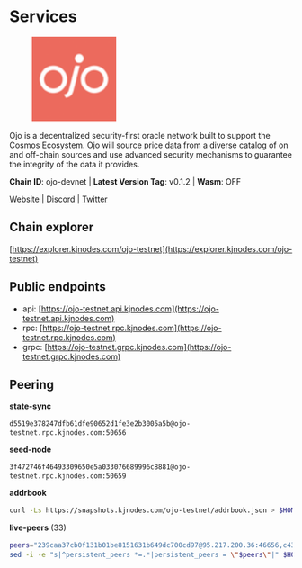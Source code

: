 # Services

<figure><img src="https://raw.githubusercontent.com/kj89/cosmos-images/main/logos/ojo.png" width="150" alt=""><figcaption></figcaption></figure>

Ojo is a decentralized security-first oracle network built  to support the Cosmos Ecosystem. Ojo will source price data  from a diverse catalog of on and off-chain sources and use  advanced security mechanisms to guarantee the integrity of the data it provides.

**Chain ID**: ojo-devnet | **Latest Version Tag**: v0.1.2 | **Wasm**: OFF

[Website](https://ojo.network) | [Discord](https://discord.gg/fd8Yrex8nC) | [Twitter](https://twitter.com/ojo_network)




## Chain explorer
[https://explorer.kjnodes.com/ojo-testnet](https://explorer.kjnodes.com/ojo-testnet)

## Public endpoints

* api: [https://ojo-testnet.api.kjnodes.com](https://ojo-testnet.api.kjnodes.com)
* rpc: [https://ojo-testnet.rpc.kjnodes.com](https://ojo-testnet.rpc.kjnodes.com)
* grpc: [https://ojo-testnet.grpc.kjnodes.com](https://ojo-testnet.grpc.kjnodes.com)

## Peering

**state-sync**

```text
d5519e378247dfb61dfe90652d1fe3e2b3005a5b@ojo-testnet.rpc.kjnodes.com:50656
```

**seed-node**

```text
3f472746f46493309650e5a033076689996c8881@ojo-testnet.rpc.kjnodes.com:50659
```

**addrbook**
```bash
curl -Ls https://snapshots.kjnodes.com/ojo-testnet/addrbook.json > $HOME/.ojo/config/addrbook.json
```

**live-peers** (33)
```bash
peers="239caa37cb0f131b01be8151631b649dc700cd97@95.217.200.36:46656,c43c0b1197f60cde53cb94b18d05a8d64d71a72a@162.55.245.219:50656,2c40b0aedc41b7c1b20c7c243dd5edd698428c41@138.201.85.176:26696,6f304029cb1b7fbcbe1359d57cbb69ae8dbcccfc@207.180.243.64:36656,fbeb2b37fe139399d7513219e25afd9eb8f81f4f@65.21.170.3:38656,b6b4a4c720c4b4a191f0c5583cc298b545c330df@65.109.28.219:21656,2691bb6b296b951400d871c8d0bd94a3a1cdbd52@65.109.93.152:33656,124439d1c16b1ee7ca1a39961f02fadf8539cb81@38.102.85.10:26656,9bcec17faba1b8f6583d37103f20bd9b968ac857@38.146.3.230:21656,a23cc4cbb09108bc9af380083108262454539aeb@35.215.116.65:26656,13b4b70206dc95be5e3ec3c511c0441c4354fc96@91.148.132.72:26656,d5519e378247dfb61dfe90652d1fe3e2b3005a5b@65.109.68.190:50656,62fa77951a7c8f323c0499fff716cd86932d8996@65.108.199.36:24214,d5b2ae8815b09a30ab253957f7eca052dde3101d@65.108.9.164:24656,f474a520009496972515f843cdb835fc7d663779@65.109.23.114:21656,567b2c55ec74f07ed24a3f286922b199d62f3d8c@81.0.219.36:36656,5af3d50dcc231884f3d3da3e3caecb0deef1dc5b@142.132.134.112:25356,d33d825c394e622776d519c4add5186f85548664@178.128.84.49:50656,affee2f485ca15c68c302ad98e8de41fcd0e71ba@162.19.238.49:26656,b0968b57bcb5e527230ef3cfa3f65d5f1e4647dd@35.212.224.95:26656,dc19e5d986ea79e70180cfbee7789de9cd79e14e@95.217.57.232:56656,3a2c9a7631c26006a5d1943c004ab2da8c04d7b7@5.161.201.79:26656,7416a65de3cc548a537dbb8bdf93dbd83fe401d2@78.107.234.44:26656,9edc978fd53c8718ef0cafe62ed8ae23b4603102@136.243.103.32:36656,d2489830a5e91ec214edfc54756512e4f89f2609@65.109.92.79:12656,06f673591d9302c2beab5130b77bbb0a6a69364d@116.202.227.117:50656,3c6384ae2a167912a5ace2f5f8e38afc559715f0@75.119.156.88:26656,8671c2dbbfd918374292e2c760704414d853f5b7@35.215.121.109:26656,a3a9014f82cb69fe0494ea3bc49990027d081a5a@65.108.126.35:36656,fb10560d2e3aea7948a375dc87140c156a07acc4@195.201.83.242:17656,3de750927e66b01bb566c1c189beeb43b7cde73f@213.239.216.252:47656,7186f24ace7f4f2606f56f750c2684d387dc39ac@65.108.231.124:12656,ade4d8bc8cbe014af6ebdf3cb7b1e9ad36f412c0@176.9.82.221:21656"
sed -i -e "s|^persistent_peers *=.*|persistent_peers = \"$peers\"|" $HOME/.ojo/config/config.toml
```
